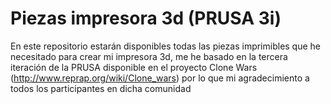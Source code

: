 # Piezas impresora 3d (PRUSA 3i)

En este repositorio estarán disponibles todas las piezas imprimibles que he necesitado para crear mi impresora 3d, me he basado en la tercera iteración de la PRUSA disponible en el proyecto Clone Wars (http://www.reprap.org/wiki/Clone_wars) por lo que mi agradecimiento a todos los participantes en dicha comunidad

